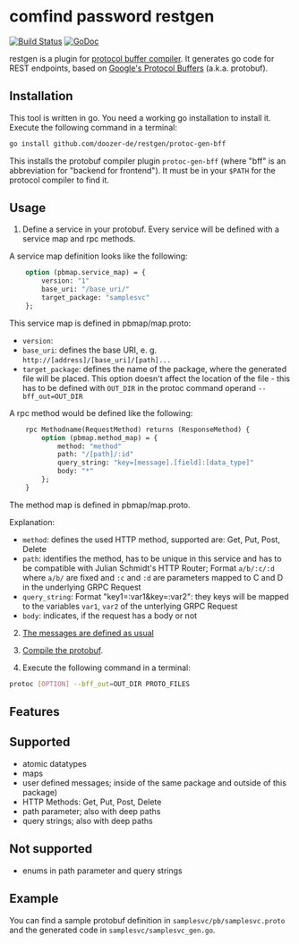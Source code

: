 comfind password restgen
=======

[![Build Status](https://travis-ci.org/doozer-de/restgen.svg?branch=master)](https://travis-ci.org/doozer-de/restgen)
[![GoDoc](https://godoc.org/github.com/doozer-de/restgen?status.svg)](https://godoc.org/github.com/doozer-de/restgen)

restgen is a plugin for [protocol buffer compiler](https://github.com/google/protobuf).
It generates go code for REST endpoints, based on [Google's Protocol Buffers](https://github.com/google/protobuf) (a.k.a. protobuf).

Installation
------------

This tool is written in go. You need a working go installation to install
it. Execute the following command in a terminal:

```bash
go install github.com/doozer-de/restgen/protoc-gen-bff
```

This installs the protobuf compiler plugin `protoc-gen-bff` (where "bff"
is an abbreviation for "backend for frontend"). It must be in your `$PATH`
for the protocol compiler to find it.

Usage
-----

1. Define a service in your protobuf. Every service will be defined with a service map and rpc methods.

A service map definition looks like the following:

```protobuf
	option (pbmap.service_map) = {
		version: "1"
		base_uri: "/base_uri/"
		target_package: "samplesvc"
	};
```

This service map is defined in pbmap/map.proto:

- `version`:
- `base_uri`: defines the base URI, e. g. `http://[address]/[base_uri]/[path]...`
- `target_package`: defines the name of the package, where the generated
  file will be placed. This option doesn't affect the location of the
  file - this has to be defined with `OUT_DIR` in the protoc command operand
  `--bff_out=OUT_DIR`

A rpc method would be defined like the following:

```protobuf
	rpc Methodname(RequestMethod) returns (ResponseMethod) {
		option (pbmap.method_map) = {
            method: "method"
            path: "/[path]/:id"
            query_string: "key=[message].[field]:[data_type]"
            body: "*"
        };
    }
```

The method map is defined in pbmap/map.proto.

Explanation:

- `method`: defines the used HTTP method, supported are: Get, Put, Post, Delete
- `path`: identifies the method, has to be unique in this service and
  has to be compatible with Julian Schmidt's HTTP Router; Format `a/b/:c/:d`
  where `a/b/` are fixed and `:c` and `:d` are parameters mapped to C and D in
  the underlying GRPC Request
- `query_string`: Format "key1=:var1&key=:var2": they keys will be mapped
  to the variables `var1`, `var2` of the unterlying GRPC Request
- `body`: indicates, if the request has a body or not

2. [The messages are defined as usual](https://developers.google.com/protocol-buffers/docs/proto#simple)

3. [Compile the protobuf](https://developers.google.com/protocol-buffers/docs/gotutorial#compiling-your-protocol-buffers).

4. Execute the following command in a terminal:

```bash
protoc [OPTION] --bff_out=OUT_DIR PROTO_FILES
```

Features
--------

## Supported

- atomic datatypes
- maps
- user defined messages; inside of the same package and outside of this package)
- HTTP Methods: Get, Put, Post, Delete
- path parameter; also with deep paths
- query strings; also with deep paths

## Not supported

- enums in path parameter and query strings

Example
-------

You can find a sample protobuf definition in
`samplesvc/pb/samplesvc.proto` and the generated code in
`samplesvc/samplesvc_gen.go`.


